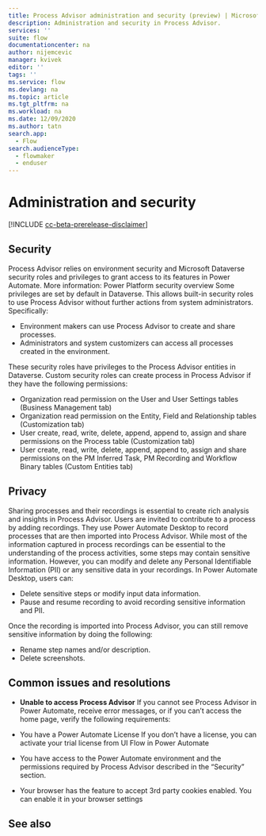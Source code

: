 ```yaml
---
title: Process Advisor administration and security (preview) | Microsoft Docs
description: Administration and security in Process Advisor.
services: ''
suite: flow
documentationcenter: na
author: nijemcevic 
manager: kvivek
editor: ''
tags: ''
ms.service: flow
ms.devlang: na
ms.topic: article
ms.tgt_pltfrm: na
ms.workload: na
ms.date: 12/09/2020
ms.author: tatn
search.app: 
  - Flow
search.audienceType: 
  - flowmaker
  - enduser
---
```

# Administration and security

[!INCLUDE [cc-beta-prerelease-disclaimer](includes/cc-beta-prerelease-disclaimer.md)]

## Security

Process Advisor relies on environment security and Microsoft Dataverse security roles and privileges to grant access to its features in Power Automate. More information: Power Platform security overview
Some privileges are set by default in Dataverse. This allows built-in security roles to use Process Advisor without further actions from system administrators. Specifically:

- Environment makers can use Process Advisor to create and share processes.
- Administrators and system customizers can access all processes created in the environment.

These security roles have privileges to the Process Advisor entities in Dataverse. Custom security roles can create process in Process Advisor if they have the following permissions:

- Organization read permission on the User and User Settings tables (Business Management tab)
- Organization read permission on the Entity, Field and Relationship tables (Customization tab)
- User create, read, write, delete, append, append to, assign and share permissions on the Process table (Customization tab)
- User create, read, write, delete, append, append to, assign and share permissions on the PM Inferred Task, PM Recording and Workflow Binary tables (Custom Entities tab)

## Privacy

Sharing processes and their recordings is essential to create rich analysis and insights in Process Advisor. Users are invited to contribute to a process by adding recordings. They use Power Automate Desktop to record processes that are then imported into Process Advisor. 
While most of the information captured in process recordings can be essential to the understanding of the process activities, some steps may contain sensitive information. However, you can modify and delete any Personal Identifiable Information (PII) or any sensitive data in your recordings.
In Power Automate Desktop, users can:

- Delete sensitive steps or modify input data information.
- Pause and resume recording to avoid recording sensitive information and PII.

Once the recording is imported into Process Advisor, you can still remove sensitive information by doing the following:

- Rename step names and/or description.
- Delete screenshots.

## Common issues and resolutions

- **Unable to access Process Advisor**
If you cannot see Process Advisor in Power Automate, receive error messages, or if you can’t access the home page, verify the following requirements:

 - You have a Power Automate License
   If you don’t have a license, you can activate your trial license from UI Flow in Power Automate
- You have access to the Power Automate environment and the permissions required by Process Advisor described in the “Security” section.
- Your browser has the feature to accept 3rd party cookies enabled.
  You can enable it in your browser settings

## See also
